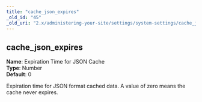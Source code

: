 ```yaml
---
title: "cache_json_expires"
_old_id: "45"
_old_uri: "2.x/administering-your-site/settings/system-settings/cache_json_expires"
---
```


cache\_json\_expires
--------------------

**Name**: Expiration Time for JSON Cache   
**Type**: Number   
**Default**: 0

Expiration time for JSON format cached data. A value of zero means the cache never expires.